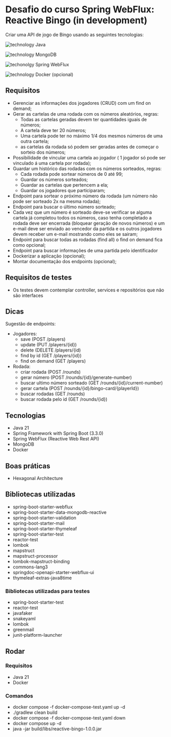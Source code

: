 # Desafio do curso Spring WebFlux: Reactive Bingo (in development)

Criar uma API de jogo de Bingo usando as seguintes tecnologias:

![technology Java](https://img.shields.io/badge/techonolgy-Java-success)

![technology MongoDB](https://img.shields.io/badge/techonolgy-MongoDB-blue)

![techonolgy Spring WebFlux](https://img.shields.io/badge/techonolgy-SpringWebFlux-brightgreen)

![technology Docker](https://img.shields.io/badge/techonolgy-Docker-blue) (opcional)

## Requisitos

- Gerenciar as informações dos jogadores (CRUD) com um find on demand;
- Gerar as cartelas de uma rodada com os números aleatórios, regras:
  - Todas as cartelas geradas devem ter quantidades iguais de números;
  - A cartela deve ter 20 números;
  - Uma cartela pode ter no máximo 1/4 dos mesmos números de uma outra cartela;
  - as cartelas da rodada só podem ser geradas antes de começar o sorteio dos números;
- Possibilidade de vincular uma cartela ao jogador ( 1 jogador só pode ser vinculado á uma cartela por rodada);
- Guardar um histórico das rodadas com os números sorteados, regras:
  - Cada rodada pode sortear números de 0 até 99;
  - Guardar os números sorteados;
  - Guardar as cartelas que pertencem a ela;
  - Guardar os jogadores que participaram;
- Endpoint para sortear o próximo número da rodada (um número não pode ser sorteado 2x na mesma rodada);
- Endpoint para buscar o último número sorteado;
- Cada vez que um número é sorteado deve-se verificar se alguma cartela já completou todos os números, caso tenha completado a rodada deve ser encerrada (bloquear geração de novos números) e um e-mail deve ser enviado ao vencedor da partida e os outros jogadores devem receber um e-mail mostrando como eles se sairam;
- Endpoint para buscar todas as rodadas (find all) o find on demand fica como opcional;
- Endpoint para buscar informações de uma partida pelo identificador
- Dockerizar a aplicação (opcional);
- Montar documentação dos endpoints (opcional);

## Requisitos de testes

- Os testes devem contemplar controller, services e repositórios que não são interfaces

## Dicas

Sugestão de endpoints:

- Jogadores:
  - save (POST /players)
  - update (PUT /players/{id})
  - delete (DELETE /players/{id)
  - find by id (GET /players/{id})
  - find on demand (GET /players)
- Rodada:
  - criar rodada (POST /rounds)
  - gerar número (POST /rounds/{id}/generate-number)
  - buscar ultimo número sorteado (GET /rounds/{id}/current-number)
  - gerar cartela (POST /rounds/{id}/bingo-card/{playerId})
  - buscar rodadas (GET /rounds)
  - buscar rodada pelo id (GET /rounds/{id})

## Tecnologias

- Java 21
- Spring Framework with Spring Boot (3.3.0)
- Spring WebFlux (Reactive Web Rest API)
- MongoDB
- Docker

## Boas práticas

- Hexagonal Architecture

## Bibliotecas utilizadas

- spring-boot-starter-webflux
- spring-boot-starter-data-mongodb-reactive
- spring-boot-starter-validation
- spring-boot-starter-mail
- spring-boot-starter-thymeleaf
- spring-boot-starter-test
- reactor-test
- lombok
- mapstruct
- mapstruct-processor
- lombok-mapstruct-binding
- commons-lang3
- springdoc-openapi-starter-webflux-ui
- thymeleaf-extras-java8time

### Bibliotecas utilizadas para testes

- spring-boot-starter-test
- reactor-test
- javafaker
- snakeyaml
- lombok
- greenmail
- junit-platform-launcher

## Rodar

### Requisitos

- Java 21
- Docker

### Comandos

- docker compose -f docker-compose-test.yaml up -d
- ./gradlew clean build
- docker compose -f docker-compose-test.yaml down
- docker compose up -d
- java -jar build/libs/reactive-bingo-1.0.0.jar
